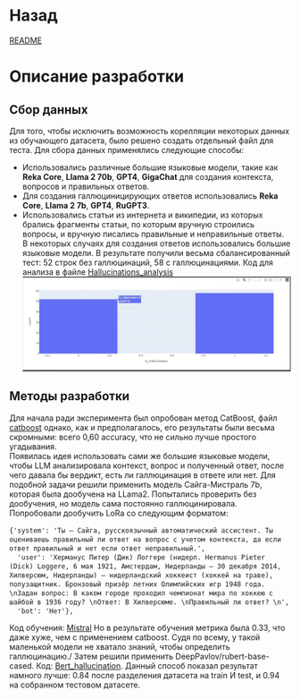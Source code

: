 # Назад
[README](readme.md)
# Описание разработки
## Сбор данных
Для того, чтобы исключить возможность корелляции некоторых данных из обучающего датасета, было решено создать отдельный файл для теста. Для сбора данных применялись следующие способы: 
- Использовались различные большие языковые модели, такие как **Reka Core**, **Llama 2 70b**, **GPT4**, **GigaChat** для создания контекста, вопросов и правильных ответов. 
- Для создания галлюциницирующих ответов использовались **Reka Core**, **Llama 2 7b**, **GPT4**, **RuGPT3**.
- Использовались статьи из интернета и википедии, из которых брались фрагменты статьи, по которым вручную строились вопросы, и вручную писались правильные и неправильные ответы. В некоторых случаях для создания ответов использовались большие языковые модели.
В результате получили весьма сбалансированный тест: 52 строк без галлюцинаций, 58 с галлюцинациями.
Код для анализа в файле [Hallucinations_analysis](Hallucinations_analysis.ipynb)
![Анализ](images/test_analysis.jpg)
## Методы разработки
Для начала ради эксперимента был опробован метод CatBoost, файл [catboost](deprecated/catboost.ipynb) однако, как и предполагалось, его результаты были весьма скромными: всего 0,60 accuracy, что не сильно лучше простого угадывания. \
Появилась идея использовать сами же большие языковые модели, чтобы LLM анализировала контекст, вопрос и полученный ответ, после чего давала бы вердикт, есть ли галлюцинация в ответе или нет. Для подобной задачи решили применить модель Сайга-Мистраль 7b, которая была дообучена на LLama2. Попытались проверить без дообучения, но модель сама постоянно галлюцинировала. Попробовали дообучить LoRa со следующим форматом:
```
{'system': 'Ты — Сайга, русскоязычный автоматический ассистент. Ты оцениваешь правильный ли ответ на вопрос с учетом контекста, да если ответ правильный и нет если ответ неправильный.',
  'user': 'Херманус Питер (Дик) Логгере (нидерл. Hermanus Pieter (Dick) Loggere, 6 мая 1921, Амстердам, Нидерланды — 30 декабря 2014, Хилверсюм, Нидерланды) — нидерландский хоккеист (хоккей на траве), полузащитник. Бронзовый призёр летних Олимпийских игр 1948 года. \nЗадан вопрос: В каком городе проходил чемпионат мира по хоккею с шайбой в 1936 году? \nОтвет: В Хилверсюме. \nПравильный ли ответ? \n',
  'bot': 'Нет'},
```
Код обучения: [Mistral](deprecated/Mistral_Hallucination.ipynb)
Но в результате обучения метрика была 0.33, что даже хуже, чем с применением catboost. Судя по всему, у такой маленькой модели не хватало знаний, чтобы определить галлюцинацию./
Затем решили применить DeepPavlov/rubert-base-cased. Код: [Bert_hallucination](Bert_hallucination.ipynb). Данный способ показал результат намного лучше: 0.84 после разделения датасета на train И test, и 0.94 на собранном тестовом датасете.
